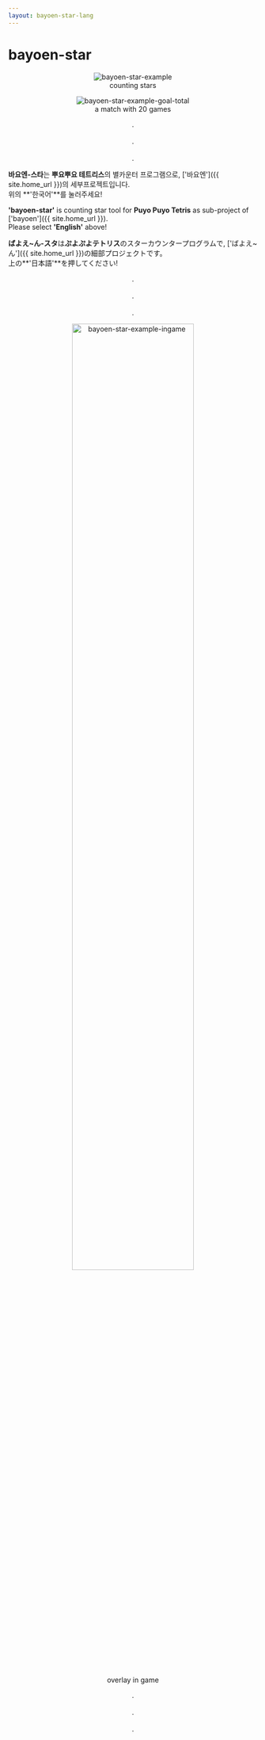 ```yaml
---
layout: bayoen-star-lang
---
```


# bayoen-star

<p align="center">
    <img src="{{ site.lang_url }}/res/bayoen-star-example.png" class="shadow-box" alt="bayoen-star-example"/>
    <br/><a>counting stars</a>
</p>
<p align="center">
    <img src="{{ site.lang_url }}/res/bayoen-star-example-goal-total-none.png" class="shadow-box" alt="bayoen-star-example-goal-total"/>
    <br/><a>a match with 20 games</a>
</p>

<p align="center">
.<br/><br/>
.<br/><br/>
.
</p>

**바요엔-스타**는 **뿌요뿌요 테트리스**의 별카운터 프로그램으로, ['바요엔']({{ site.home_url }})의 세부프로젝트입니다.<br/>
위의 **'한국어'**를 눌러주세요!

**'bayoen-star'** is counting star tool for **Puyo Puyo Tetris** as sub-project of ['bayoen']({{ site.home_url }}).<br/>
Please select **'English'** above!

**ばよえ~ん-スタ**は**ぷよぷよテトリス**のスターカウンタープログラムで, ['ばよえ~ん']({{ site.home_url }})の細部プロジェクトです。<br/>
上の**'日本語'**を押してください!

<p align="center">
.<br/><br/>
.<br/><br/>
.
</p>

<p align="center">
    <img src="{{ site.lang_url }}/res/bayoen-star-example-ingame-arcade.png" width="70%" class="shadow-box" alt="bayoen-star-example-ingame"/>
    <br/><a>overlay in game</a>
</p>

<p align="center">
.<br/><br/>
.<br/><br/>
.
</p>